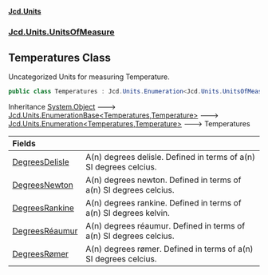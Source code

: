 #### [Jcd.Units](index.md 'index')
### [Jcd.Units.UnitsOfMeasure](Jcd.Units.UnitsOfMeasure.md 'Jcd.Units.UnitsOfMeasure')

## Temperatures Class

Uncategorized Units for measuring Temperature.

```csharp
public class Temperatures : Jcd.Units.Enumeration<Jcd.Units.UnitsOfMeasure.Temperatures, Jcd.Units.UnitTypes.Temperature>
```

Inheritance [System.Object](https://docs.microsoft.com/en-us/dotnet/api/System.Object 'System.Object') &#129106; [Jcd.Units.EnumerationBase&lt;](Jcd.Units.EnumerationBase_TEnumeration,T_.md 'Jcd.Units.EnumerationBase<TEnumeration,T>')[Temperatures](Jcd.Units.UnitsOfMeasure.Temperatures.md 'Jcd.Units.UnitsOfMeasure.Temperatures')[,](Jcd.Units.EnumerationBase_TEnumeration,T_.md 'Jcd.Units.EnumerationBase<TEnumeration,T>')[Temperature](Jcd.Units.UnitTypes.Temperature.md 'Jcd.Units.UnitTypes.Temperature')[&gt;](Jcd.Units.EnumerationBase_TEnumeration,T_.md 'Jcd.Units.EnumerationBase<TEnumeration,T>') &#129106; [Jcd.Units.Enumeration&lt;](Jcd.Units.Enumeration_TEnumeration,T_.md 'Jcd.Units.Enumeration<TEnumeration,T>')[Temperatures](Jcd.Units.UnitsOfMeasure.Temperatures.md 'Jcd.Units.UnitsOfMeasure.Temperatures')[,](Jcd.Units.Enumeration_TEnumeration,T_.md 'Jcd.Units.Enumeration<TEnumeration,T>')[Temperature](Jcd.Units.UnitTypes.Temperature.md 'Jcd.Units.UnitTypes.Temperature')[&gt;](Jcd.Units.Enumeration_TEnumeration,T_.md 'Jcd.Units.Enumeration<TEnumeration,T>') &#129106; Temperatures

| Fields | |
| :--- | :--- |
| [DegreesDelisle](Jcd.Units.UnitsOfMeasure.Temperatures.DegreesDelisle.md 'Jcd.Units.UnitsOfMeasure.Temperatures.DegreesDelisle') | A(n) degrees delisle. Defined in terms of a(n) SI degrees celcius. |
| [DegreesNewton](Jcd.Units.UnitsOfMeasure.Temperatures.DegreesNewton.md 'Jcd.Units.UnitsOfMeasure.Temperatures.DegreesNewton') | A(n) degrees newton. Defined in terms of a(n) SI degrees celcius. |
| [DegreesRankine](Jcd.Units.UnitsOfMeasure.Temperatures.DegreesRankine.md 'Jcd.Units.UnitsOfMeasure.Temperatures.DegreesRankine') | A(n) degrees rankine. Defined in terms of a(n) SI degrees kelvin. |
| [DegreesRéaumur](Jcd.Units.UnitsOfMeasure.Temperatures.DegreesRéaumur.md 'Jcd.Units.UnitsOfMeasure.Temperatures.DegreesRéaumur') | A(n) degrees réaumur. Defined in terms of a(n) SI degrees celcius. |
| [DegreesRømer](Jcd.Units.UnitsOfMeasure.Temperatures.DegreesRømer.md 'Jcd.Units.UnitsOfMeasure.Temperatures.DegreesRømer') | A(n) degrees rømer. Defined in terms of a(n) SI degrees celcius. |
